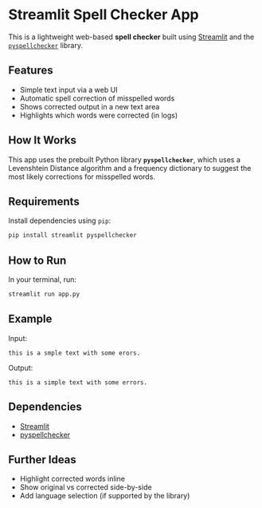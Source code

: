 # Streamlit Spell Checker App

This is a lightweight web-based **spell checker** built using [Streamlit](https://streamlit.io/) and the [`pyspellchecker`](https://pypi.org/project/pyspellchecker/) library.

## Features

- Simple text input via a web UI
- Automatic spell correction of misspelled words
- Shows corrected output in a new text area
- Highlights which words were corrected (in logs)

##  How It Works

This app uses the prebuilt Python library **`pyspellchecker`**, which uses a Levenshtein Distance algorithm and a frequency dictionary to suggest the most likely corrections for misspelled words.

## Requirements

Install dependencies using `pip`:

```bash
pip install streamlit pyspellchecker
````

## How to Run

In your terminal, run:

```bash
streamlit run app.py
```

## Example

Input:

```
this is a smple text with some erors.
```

Output:

```
this is a simple text with some errors.
```

## Dependencies

* [Streamlit](https://streamlit.io/)
* [pyspellchecker](https://pypi.org/project/pyspellchecker/)

## Further Ideas

* Highlight corrected words inline
* Show original vs corrected side-by-side
* Add language selection (if supported by the library)



